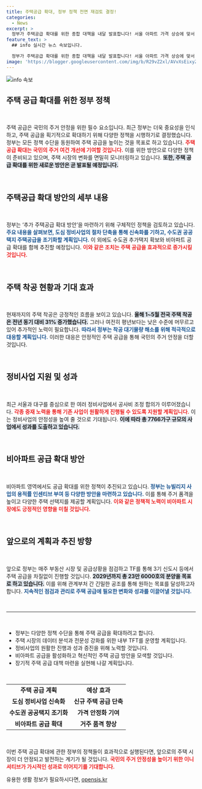 ```yaml
---
title: 주택공급 확대, 정부 정책 전면 재검토 결정!
categories:
  - News
excerpt: >
  정부가 주택공급 확대를 위한 종합 대책을 내달 발표합니다! 서울 아파트 가격 상승에 맞서 절차 단축, 추가 택지 확보 등 다양한 방안이 포함될 예정입니다. 주거 안정을 위한 변화를 놓치지 마세요!
feature_text: >
  ## info 실시간 뉴스 속보입니다.

  정부가 주택공급 확대를 위한 종합 대책을 내달 발표합니다! 서울 아파트 가격 상승에 맞서 절차 단축, 추가 택지 확보 등 다양한 방안이 포함될 예정입니다. 주거 안정을 위한 변화를 놓치지 마세요!
image: 'https://blogger.googleusercontent.com/img/b/R29vZ2xl/AVvXsEixyZcFfHzMRdzZMjFBmAUKJYCLCGyLL1o632UiGVXcaFdKo_bkvkuCioo0uUKlGfBVcT3P84aROyZIXSBEx3Aw5nCQ3pTgDom1WDC4m8eifvWiAmWEEVb4x6G_l8C0QH225ldMjyaFvpxGEBGNO37VmDTDMHGhJPq73UglMfDca1-0aw/s1600/blogspot.png'
---
```


<p><img src="https://blogger.googleusercontent.com/img/b/R29vZ2xl/AVvXsEixyZcFfHzMRdzZMjFBmAUKJYCLCGyLL1o632UiGVXcaFdKo_bkvkuCioo0uUKlGfBVcT3P84aROyZIXSBEx3Aw5nCQ3pTgDom1WDC4m8eifvWiAmWEEVb4x6G_l8C0QH225ldMjyaFvpxGEBGNO37VmDTDMHGhJPq73UglMfDca1-0aw/s1600/blogspot.png" alt="info 속보" /></p>

<h2 data-ke-size="size26">주택 공급 확대를 위한 정부 정책</h2>

<p data-ke-size="size16">&nbsp;</p>

<p>주택 공급은 국민의 주거 안정을 위한 필수 요소입니다. 최근 정부는 더욱 중요성을 인식하고, 주택 공급을 획기적으로 확대하기 위해 다양한 정책을 시행하기로 결정했습니다. 정부는 모든 정책 수단을 동원하여 주택 공급을 높이는 것을 목표로 하고 있습니다. <b><span style="color: #ee2323;">주택 공급 확대는 국민의 주거 여건 개선에 기여할 것입니다.</span></b> 이를 위한 방안으로 다양한 정책이 준비되고 있으며, 주택 시장의 변화를 면밀히 모니터링하고 있습니다. <b><span style="background-color: #21538527;">또한, 주택 공급 확대를 위한 새로운 방안은 곧 발표될 예정입니다.</span></b></p>

<p data-ke-size="size16">&nbsp;</p>

<h2 data-ke-size="size26">주택공급 확대 방안의 세부 내용</h2>

<p data-ke-size="size16">&nbsp;</p>

<p>정부는 ‘추가 주택공급 확대 방안’을 마련하기 위해 구체적인 정책을 검토하고 있습니다. <b><span style="color: #1a5490;">주요 내용을 살펴보면, 도심 정비사업의 절차 단축을 통해 신속화를 기하고, 수도권 공공택지 주택공급을 조기화할 계획입니다.</span></b> 이 외에도 수도권 추가택지 확보와 비아파트 공급 확대를 함께 추진할 예정입니다. <b><span style="color: #ee2323;">이와 같은 조치는 주택 공급을 효과적으로 증가시킬 것입니다.</span></b></p>

<p data-ke-size="size16">&nbsp;</p>

<h2 data-ke-size="size26">주택 착공 현황과 기대 효과</h2>

<p data-ke-size="size16">&nbsp;</p>

<p>현재까지의 주택 착공은 긍정적인 흐름을 보이고 있습니다. <b><span style="background-color: #21538527;">올해 1~5월 전국 주택 착공은 전년 동기 대비 31% 증가했습니다.</span></b> 그러나 여전히 평년보다는 낮은 수준에 머무르고 있어 추가적인 노력이 필요합니다. <b><span style="color: #1a5490;">따라서 정부는 착공 대기물량 해소를 위해 적극적으로 대응할 계획입니다.</span></b> 이러한 대응은 안정적인 주택 공급을 통해 국민의 주거 안정을 더할 것입니다.</p>

<p data-ke-size="size16">&nbsp;</p>

<h2 data-ke-size="size26">정비사업 지원 및 성과</h2>

<p data-ke-size="size16">&nbsp;</p>

<p>최근 서울과 대구를 중심으로 한 여러 정비사업에서 공사비 조정 합의가 이루어졌습니다. <b><span style="color: #ee2323;">각종 중재 노력을 통해 기존 사업이 원활하게 진행될 수 있도록 지원할 계획입니다.</span></b> 이는 정비사업의 안정성을 높여 줄 것으로 기대됩니다. <b><span style="background-color: #21538527;">이에 따라 총 7766가구 규모의 사업에서 성과를 도출하고 있습니다.</span></b></p>

<p data-ke-size="size16">&nbsp;</p>

<h2 data-ke-size="size26">비아파트 공급 확대 방안</h2>

<p data-ke-size="size16">&nbsp;</p>

<p>비아파트 영역에서도 공급 확대를 위한 정책이 추진되고 있습니다. <b><span style="color: #1a5490;">정부는 뉴빌리지 사업의 용적률 인센티브 부여 등 다양한 방안을 마련하고 있습니다.</span></b> 이를 통해 주거 품격을 높이고 다양한 주택 선택지를 제공할 계획입니다. <b><span style="color: #ee2323;">이와 같은 정책적 노력이 비아파트 시장에도 긍정적인 영향을 미칠 것입니다.</span></b></p>

<p data-ke-size="size16">&nbsp;</p>

<h2 data-ke-size="size26">앞으로의 계획과 추진 방향</h2>

<p data-ke-size="size16">&nbsp;</p>

<p>앞으로 정부는 매주 부동산 시장 및 공급상황을 점검하고 TF를 통해 3기 신도시 등에서 주택 공급을 차질없이 진행할 것입니다. <b><span style="background-color: #21538527;">2029년까지 총 23만 6000호의 분양을 목표로 하고 있습니다.</span></b> 이를 위해 관계부처 간 긴밀한 공조를 통해 원하는 목표를 달성하고자 합니다. <b><span style="color: #1a5490;">지속적인 점검과 관리로 주택 공급에 필요한 변화와 성과를 이끌어낼 것입니다.</span></b> </p>

<p data-ke-size="size16">&nbsp;</p>

<hr/>

<p data-ke-size="size16">&nbsp;</p>

<ul>
  <li>정부는 다양한 정책 수단을 통해 주택 공급을 확대하려고 합니다.</li>
  <li>주택 시장의 데이터 분석과 전문성 강화를 위한 내부 TFT를 운영할 계획입니다.</li>
  <li>정비사업의 원활한 진행과 성과 증진을 위해 노력할 것입니다.</li>
  <li>비아파트 공급을 활성화하고 혁신적인 주택 공급 방안을 모색할 것입니다.</li>
  <li>장기적 주택 공급 대책 마련을 실현해 나갈 계획입니다.</li>
</ul>

<p data-ke-size="size16">&nbsp;</p>

<table>
  <tr>
    <td style="text-align: center; height: 17px;"><b>주택 공급 계획</b></td>
    <td style="text-align: center; height: 17px;"><b>예상 효과</b></td>
  </tr>
  <tr>
    <td style="text-align: center; height: 17px;"><b>도심 정비사업 신속화</b></td>
    <td style="text-align: center; height: 17px;"><b>신규 주택 공급 단축</b></td>
  </tr>
  <tr>
    <td style="text-align: center; height: 17px;"><b>수도권 공공택지 조기화</b></td>
    <td style="text-align: center; height: 17px;"><b>가격 안정화 기여</b></td>
  </tr>
  <tr>
    <td style="text-align: center; height: 17px;"><b>비아파트 공급 확대</b></td>
    <td style="text-align: center; height: 17px;"><b>거주 품격 향상</b></td>
  </tr>
</table>

<p data-ke-size="size16">&nbsp;</p> 

<p>이번 주택 공급 확대에 관한 정부의 정책들이 효과적으로 실행된다면, 앞으로의 주택 시장이 더 안정되고 발전하는 계기가 될 것입니다. <b><span style="color: #ee2323;">국민의 주거 안정성을 높이기 위한 이니셔티브가 가시적인 성과로 이어지기를 기대합니다.</span></b></p>
유용한 생활 정보가 필요하시다면, <a href="https://opensis.kr" rel="dofollow">opensis.kr</a>


